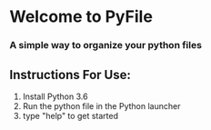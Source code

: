 # Welcome to PyFile
### A simple way to organize your python files

## Instructions For Use:
1. Install Python 3.6
2. Run the python file in the Python launcher
3. type "help" to get started
